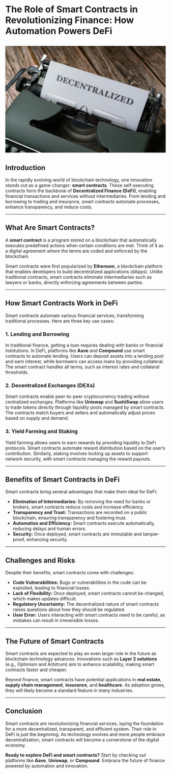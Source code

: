 # The Role of Smart Contracts in Revolutionizing Finance: How Automation Powers DeFi
![Cover Image](./pexels-markus-winkler-1430818-18500862-2.jpg)
---

## Introduction

In the rapidly evolving world of blockchain technology, one innovation stands out as a game-changer: **smart contracts**. These self-executing contracts form the backbone of **Decentralized Finance (DeFi)**, enabling financial transactions and services without intermediaries. From lending and borrowing to trading and insurance, smart contracts automate processes, enhance transparency, and reduce costs.

---

## What Are Smart Contracts?

A **smart contract** is a program stored on a blockchain that automatically executes predefined actions when certain conditions are met. Think of it as a digital agreement where the terms are coded and enforced by the blockchain.

Smart contracts were first popularized by **Ethereum**, a blockchain platform that enables developers to build decentralized applications (dApps). Unlike traditional contracts, smart contracts eliminate intermediaries such as lawyers or banks, directly enforcing agreements between parties.

---

## How Smart Contracts Work in DeFi

Smart contracts automate various financial services, transforming traditional processes. Here are three key use cases:

### 1. Lending and Borrowing

In traditional finance, getting a loan requires dealing with banks or financial institutions. In DeFi, platforms like **Aave** and **Compound** use smart contracts to automate lending. Users can deposit assets into a lending pool and earn interest, while borrowers can access loans by providing collateral. The smart contract handles all terms, such as interest rates and collateral thresholds.

### 2. Decentralized Exchanges (DEXs)

Smart contracts enable peer-to-peer cryptocurrency trading without centralized exchanges. Platforms like **Uniswap** and **SushiSwap** allow users to trade tokens directly through liquidity pools managed by smart contracts. The contracts match buyers and sellers and automatically adjust prices based on supply and demand.

### 3. Yield Farming and Staking

Yield farming allows users to earn rewards by providing liquidity to DeFi protocols. Smart contracts automate reward distribution based on the user’s contribution. Similarly, staking involves locking up assets to support network security, with smart contracts managing the reward payouts.

---

## Benefits of Smart Contracts in DeFi

Smart contracts bring several advantages that make them ideal for DeFi:

- **Elimination of Intermediaries:** By removing the need for banks or brokers, smart contracts reduce costs and increase efficiency.
- **Transparency and Trust:** Transactions are recorded on a public blockchain, ensuring transparency and fostering trust.
- **Automation and Efficiency:** Smart contracts execute automatically, reducing delays and human errors.
- **Security:** Once deployed, smart contracts are immutable and tamper-proof, enhancing security.

---

## Challenges and Risks

Despite their benefits, smart contracts come with challenges:

- **Code Vulnerabilities:** Bugs or vulnerabilities in the code can be exploited, leading to financial losses.
- **Lack of Flexibility:** Once deployed, smart contracts cannot be changed, which makes updates difficult.
- **Regulatory Uncertainty:** The decentralized nature of smart contracts raises questions about how they should be regulated.
- **User Error:** Users interacting with smart contracts need to be careful, as mistakes can result in irreversible losses.

---

## The Future of Smart Contracts

Smart contracts are expected to play an even larger role in the future as blockchain technology advances. Innovations such as **Layer 2 solutions** (e.g., Optimism and Arbitrum) aim to enhance scalability, making smart contracts faster and cheaper.

Beyond finance, smart contracts have potential applications in **real estate**, **supply chain management**, **insurance**, and **healthcare**. As adoption grows, they will likely become a standard feature in many industries.

---

## Conclusion

Smart contracts are revolutionizing financial services, laying the foundation for a more decentralized, transparent, and efficient system. Their role in DeFi is just the beginning. As technology evolves and more people embrace decentralization, smart contracts will become a cornerstone of the digital economy.




**Ready to explore DeFi and smart contracts?** Start by checking out platforms like **Aave**, **Uniswap**, or **Compound**. Embrace the future of finance powered by automation and innovation.
